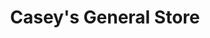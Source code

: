 ---
title: "Casey's General Store"
url: /tahlequah-daliqua/caseys-general-store/
shop: convenience
---